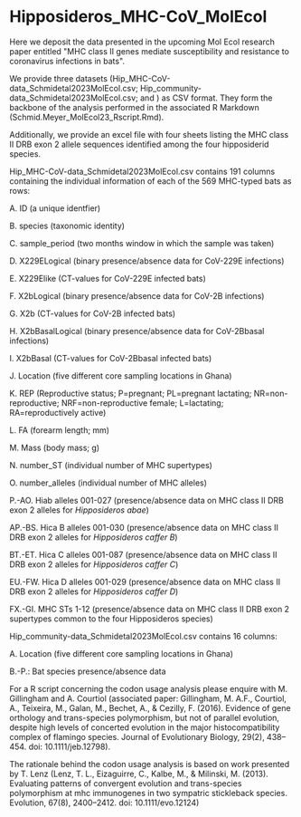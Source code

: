 # Hipposideros_MHC-CoV_MolEcol
Here we deposit the data presented in the upcoming Mol Ecol research paper entitled "MHC class II genes mediate susceptibility and resistance to coronavirus infections in bats".

We provide three datasets (Hip_MHC-CoV-data_Schmidetal2023MolEcol.csv; Hip_community-data_Schmidetal2023MolEcol.csv; and ) as CSV format. They form the backbone of the analysis performed in the associated R Markdown (Schmid.Meyer_MolEcol23_Rscript.Rmd).

Additionally, we provide an excel file with four sheets listing the MHC class II DRB exon 2 allele sequences identified among the four hipposiderid species.


Hip_MHC-CoV-data_Schmidetal2023MolEcol.csv contains 191 columns containing the individual information of each of the 569 MHC-typed bats as rows:

A. ID (a unique identfier)

B. species (taxonomic identity) 

C. sample_period (two months window in which the sample was taken) 

D. X229ELogical (binary presence/absence data for CoV-229E infections)

E. X229Elike (CT-values for CoV-229E infected bats)

F. X2bLogical (binary presence/absence data for CoV-2B infections)

G. X2b (CT-values for CoV-2B infected bats)

H. X2bBasalLogical (binary presence/absence data for CoV-2Bbasal infections)

I. X2bBasal (CT-values for CoV-2Bbasal infected bats)

J. Location (five different core sampling locations in Ghana)

K. REP (Reproductive status; P=pregnant; PL=pregnant lactating; NR=non-reproductive; NRF=non-reproductive female; L=lactating; RA=reproductively active) 

L. FA (forearm length; mm)

M. Mass (body mass; g)

N. number_ST (individual number of MHC supertypes)

O. number_alleles (individual number of MHC alleles)

P.-AO. Hiab alleles 001-027 (presence/absence data on MHC class II DRB exon 2 alleles for *Hipposideros abae*)

AP.-BS. Hica B alleles 001-030 (presence/absence data on MHC class II DRB exon 2 alleles for *Hipposideros caffer B*)

BT.-ET. Hica C alleles 001-087 (presence/absence data on MHC class II DRB exon 2 alleles for *Hipposideros caffer C*)

EU.-FW. Hica D alleles 001-029 (presence/absence data on MHC class II DRB exon 2 alleles for *Hipposideros caffer D*)

FX.-GI. MHC STs 1-12 (presence/absence data on MHC class II DRB exon 2 supertypes common to the four Hipposideros species)



Hip_community-data_Schmidetal2023MolEcol.csv contains 16 columns:

A. Location (five different core sampling locations in Ghana)

B.-P.: Bat species presence/absence data 









For a R script concerning the codon usage analysis please enquire with M. Gillingham and A. Courtiol (associated paper: Gillingham, M. A.F., Courtiol, A., Teixeira, M., Galan, M., Bechet, A., & Cezilly, F. (2016). Evidence of gene orthology and trans-species polymorphism, but not of parallel evolution, despite high levels of concerted evolution in the major histocompatibility complex of flamingo species. Journal of Evolutionary Biology, 29(2), 438–454. doi: 10.1111/jeb.12798). 

The rationale behind the codon usage analysis is based on work presented by T. Lenz (Lenz, T. L., Eizaguirre, C., Kalbe, M., & Milinski, M. (2013). Evaluating patterns of convergent evolution and trans-species polymorphism at mhc immunogenes in two sympatric stickleback species. Evolution, 67(8), 2400–2412. doi: 10.1111/evo.12124)
